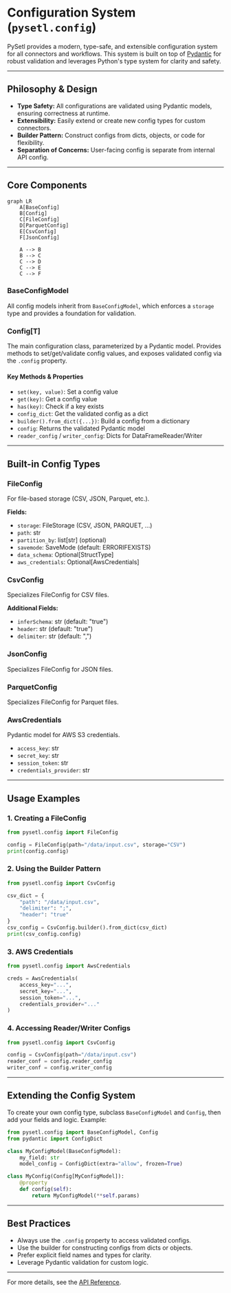 # Configuration System (`pysetl.config`)

PySetl provides a modern, type-safe, and extensible configuration system for all connectors and workflows. This system is built on top of [Pydantic](https://docs.pydantic.dev/) for robust validation and leverages Python's type system for clarity and safety.

---

## Philosophy & Design

- **Type Safety:** All configurations are validated using Pydantic models, ensuring correctness at runtime.
- **Extensibility:** Easily extend or create new config types for custom connectors.
- **Builder Pattern:** Construct configs from dicts, objects, or code for flexibility.
- **Separation of Concerns:** User-facing config is separate from internal API config.

---

## Core Components


``` mermaid
graph LR
    A[BaseConfig]
    B[Config]
    C[FileConfig]
    D[ParquetConfig]
    E[CsvConfig]
    F[JsonConfig]

    A --> B
    B --> C
    C --> D
    C --> E
    C --> F
```

### BaseConfigModel
All config models inherit from `BaseConfigModel`, which enforces a `storage` type and provides a foundation for validation.

### Config[T]
The main configuration class, parameterized by a Pydantic model. Provides methods to set/get/validate config values, and exposes validated config via the `.config` property.

#### Key Methods & Properties
- `set(key, value)`: Set a config value
- `get(key)`: Get a config value
- `has(key)`: Check if a key exists
- `config_dict`: Get the validated config as a dict
- `builder().from_dict({...})`: Build a config from a dictionary
- `config`: Returns the validated Pydantic model
- `reader_config` / `writer_config`: Dicts for DataFrameReader/Writer

---

## Built-in Config Types

### FileConfig
For file-based storage (CSV, JSON, Parquet, etc.).

**Fields:**
- `storage`: FileStorage (CSV, JSON, PARQUET, ...)
- `path`: str
- `partition_by`: list[str] (optional)
- `savemode`: SaveMode (default: ERRORIFEXISTS)
- `data_schema`: Optional[StructType]
- `aws_credentials`: Optional[AwsCredentials]

### CsvConfig
Specializes FileConfig for CSV files.

**Additional Fields:**
- `inferSchema`: str (default: "true")
- `header`: str (default: "true")
- `delimiter`: str (default: ",")

### JsonConfig
Specializes FileConfig for JSON files.

### ParquetConfig
Specializes FileConfig for Parquet files.

### AwsCredentials
Pydantic model for AWS S3 credentials.
- `access_key`: str
- `secret_key`: str
- `session_token`: str
- `credentials_provider`: str

---

## Usage Examples

### 1. Creating a FileConfig
```python
from pysetl.config import FileConfig

config = FileConfig(path="/data/input.csv", storage="CSV")
print(config.config)
```

### 2. Using the Builder Pattern
```python
from pysetl.config import CsvConfig

csv_dict = {
    "path": "/data/input.csv",
    "delimiter": ";",
    "header": "true"
}
csv_config = CsvConfig.builder().from_dict(csv_dict)
print(csv_config.config)
```

### 3. AWS Credentials
```python
from pysetl.config import AwsCredentials

creds = AwsCredentials(
    access_key="...",
    secret_key="...",
    session_token="...",
    credentials_provider="..."
)
```

### 4. Accessing Reader/Writer Configs
```python
from pysetl.config import CsvConfig

config = CsvConfig(path="/data/input.csv")
reader_conf = config.reader_config
writer_conf = config.writer_config
```

---

## Extending the Config System

To create your own config type, subclass `BaseConfigModel` and `Config`, then add your fields and logic. Example:

```python
from pysetl.config import BaseConfigModel, Config
from pydantic import ConfigDict

class MyConfigModel(BaseConfigModel):
    my_field: str
    model_config = ConfigDict(extra="allow", frozen=True)

class MyConfig(Config[MyConfigModel]):
    @property
    def config(self):
        return MyConfigModel(**self.params)
```

---

## Best Practices
- Always use the `.config` property to access validated configs.
- Use the builder for constructing configs from dicts or objects.
- Prefer explicit field names and types for clarity.
- Leverage Pydantic validation for custom logic.

---

For more details, see the [API Reference](../api/config_api.md).
